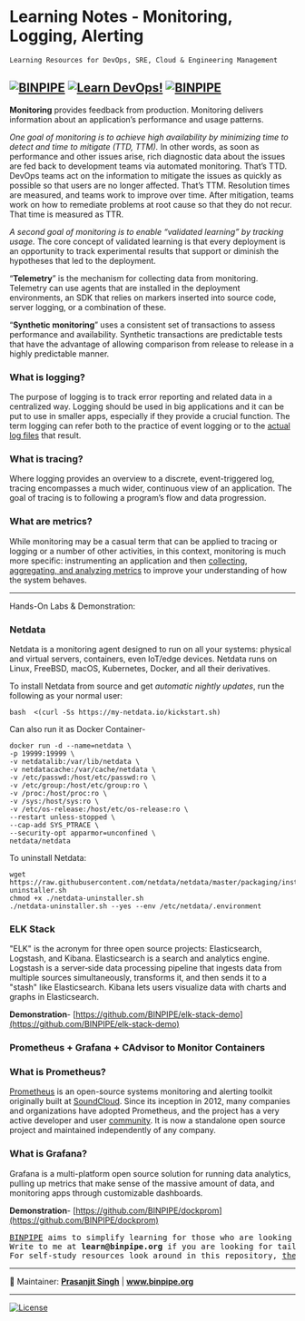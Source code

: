 # Learning Notes - Monitoring, Logging, Alerting

`Learning Resources for DevOps, SRE, Cloud & Engineering Management`

[![BINPIPE](https://img.shields.io/badge/BINPIPE-YouTube-red)](https://www.youtube.com/channel/UCPTgt4Wo0MAnuzNEEZlk90A)
[![Learn DevOps!](https://img.shields.io/badge/BINPIPE-Learn--DevOps-orange)](https://github.com/BINPIPE/resources/blob/master/devops-lesson-plans.md)
[![BINPIPE](https://img.shields.io/badge/Live--Classroom-blue)](https://forms.gle/tDJxDyj2nJyfsgsk7)
---



**Monitoring** provides feedback from production. Monitoring delivers information about an application’s performance and usage patterns.

*One goal of monitoring is to achieve high availability by minimizing time to detect and time to mitigate (TTD, TTM).*
In other words, as soon as performance and other issues arise, rich diagnostic data about the issues are fed back to development teams via automated monitoring. That’s TTD. DevOps teams act on the information to mitigate the issues as quickly as possible so that users are no longer affected. That’s TTM. Resolution times are measured, and teams work to improve over time. After mitigation, teams work on how to remediate problems at root cause so that they do not recur. That time is measured as TTR.

*A second goal of monitoring is to enable “validated learning” by tracking usage.*
The core concept of validated learning is that every deployment is an opportunity to track experimental results that support or diminish the hypotheses that led to the deployment.

“**Telemetry**” is the mechanism for collecting data from monitoring. Telemetry can use agents that are installed in the deployment environments, an SDK that relies on markers inserted into source code, server logging, or a combination of these.

“**Synthetic monitoring**” uses a consistent set of transactions to assess performance and availability. Synthetic transactions are predictable tests that have the advantage of allowing comparison from release to release in a highly predictable manner.


### What is logging?

The purpose of logging is to track error reporting and related data in a centralized way. Logging should be used in big applications and it can be put to use in smaller apps, especially if they provide a crucial function. The term logging can refer both to the practice of event logging or to the  [actual log files](https://en.wikipedia.org/wiki/Log_file)  that result.

### What is tracing?

Where logging provides an overview to a discrete, event-triggered log, tracing encompasses a much wider, continuous view of an application. The goal of tracing is to following a program’s flow and data progression.

### What are metrics?

While monitoring may be a casual term that can be applied to tracing or logging or a number of other activities, in this context, monitoring is much more specific: instrumenting an application and then  [collecting, aggregating, and analyzing metrics](https://www.digitalocean.com/community/tutorials/an-introduction-to-metrics-monitoring-and-alerting)  to improve your understanding of how the system behaves.
<hr>
Hands-On Labs & Demonstration:

### Netdata
Netdata is a monitoring agent designed to run on all your systems: physical and virtual servers, containers, even IoT/edge devices. Netdata runs on Linux, FreeBSD, macOS, Kubernetes, Docker, and all their derivatives.

To install Netdata from source and get  _automatic nightly updates_, run the following as your normal user:
```
bash  <(curl -Ss https://my-netdata.io/kickstart.sh)
```
Can also run it as Docker Container-

```
docker run -d --name=netdata \
-p 19999:19999 \
-v netdatalib:/var/lib/netdata \
-v netdatacache:/var/cache/netdata \
-v /etc/passwd:/host/etc/passwd:ro \
-v /etc/group:/host/etc/group:ro \
-v /proc:/host/proc:ro \
-v /sys:/host/sys:ro \
-v /etc/os-release:/host/etc/os-release:ro \
--restart unless-stopped \
--cap-add SYS_PTRACE \
--security-opt apparmor=unconfined \
netdata/netdata
```
To uninstall Netdata:
```
wget https://raw.githubusercontent.com/netdata/netdata/master/packaging/installer/netdata-uninstaller.sh
chmod +x ./netdata-uninstaller.sh
./netdata-uninstaller.sh --yes --env /etc/netdata/.environment
```

### ELK Stack
"ELK" is the acronym for three open source projects: Elasticsearch, Logstash, and Kibana. Elasticsearch is a search and analytics engine. Logstash is a server‑side data processing pipeline that ingests data from multiple sources simultaneously, transforms it, and then sends it to a "stash" like Elasticsearch. Kibana lets users visualize data with charts and graphs in Elasticsearch.


**Demonstration**-
[https://github.com/BINPIPE/elk-stack-demo](https://github.com/BINPIPE/elk-stack-demo)

### Prometheus + Grafana + CAdvisor to Monitor Containers

### What is Prometheus?[](https://prometheus.io/docs/introduction/overview/#what-is-prometheus)

[Prometheus](https://github.com/prometheus)  is an open-source systems monitoring and alerting toolkit originally built at  [SoundCloud](https://soundcloud.com/). Since its inception in 2012, many companies and organizations have adopted Prometheus, and the project has a very active developer and user  [community](https://prometheus.io/community). It is now a standalone open source project and maintained independently of any company.

### What is Grafana?
Grafana is a multi-platform open source solution for running data analytics, pulling up metrics that make sense of the massive amount of data, and monitoring apps through customizable dashboards.

**Demonstration**- [https://github.com/BINPIPE/dockprom](https://github.com/BINPIPE/dockprom)





<pre>
<a href="https://www.binpipe.org">BINPIPE</a> aims to simplify learning for those who are looking to make a foothold in the industry.
Write to me at <b>learn@binpipe.org</b> if you are looking for tailor-made training sessions.
For self-study resources look around in this repository, <a href="https://www.binpipe.org/">the Binpipe Blog</a> and <a href="https://www.youtube.com/channel/UCPTgt4Wo0MAnuzNEEZlk90A">Youtube Channel</a>.
</pre>

___
:ledger: Maintainer: **[Prasanjit Singh](https://www.linkedin.com/in/prasanjit-singh)** | **www.binpipe.org**
___

[![License](https://img.shields.io/badge/License-Apache%202.0-blue.svg)](https://opensource.org/licenses/Apache-2.0)
